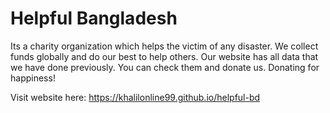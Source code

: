 # Helpful Bangladesh
Its a charity organization which helps the victim of any disaster. We collect funds globally and do our best to help others. Our website has all data that we have done previously. You can check them and donate us. Donating for happiness!

Visit website here: https://khalilonline99.github.io/helpful-bd